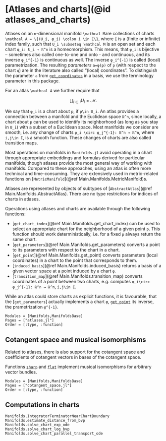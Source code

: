 # [Atlases and charts](@id atlases_and_charts)

Atlases on an ``n``-dimensional manifold ``\mathcal M``are collections of charts ``\mathcal A = \{(U_i, φ_i) \colon i \in I\}``, where ``I`` is a (finite or infinite) index family, such that ``U_i \subseteq \mathcal M`` is an open set and each chart ``φ_i: U_i → ℝ^n`` is a homeomorphism. This means, that ``φ_i`` is bijective – sometimes also called one-to-one and onto - and continuous, and its inverse ``φ_i^{-1}`` is continuous as well.
The inverse ``φ_i^{-1}`` is called (local) parametrization.
The resulting _parameters_ ``a=φ(p)`` of ``p`` (with respect to the chart ``φ``) are in the literature also called “(local) coordinates”. To distinguish the parameter ``a`` from  [`get_coordinates`](@ref) in a basis, we use the terminology parameter in this package.

For an atlas ``\mathcal A`` we further require that

```math
\displaystyle\bigcup_{i\in I} U_i = \mathcal M.
```

We say that ``φ_i`` is a chart about ``p``, if ``p\in U_i``.
An atlas provides a connection between a manifold and the Euclidean space ``ℝ^n``, since
locally, a chart about ``p`` can be used to identify its neighborhood (as long as you stay in ``U_i``) with a subset of a Euclidean space.
Most manifolds we consider are smooth, i.e. any change of charts ``φ_i \circ φ_j^{-1}: ℝ^n → ℝ^n``, where ``i,j\in I``, is a smooth function. These changes of charts are also called transition maps.

Most operations on manifolds in `Manifolds.jl` avoid operating in a chart through appropriate embeddings and formulas derived for particular manifolds, though atlases provide the most general way of working with manifolds.
Compared to these approaches, using an atlas is often more technical and time-consuming.
They are extensively used in metric-related functions on [`MetricManifold`](@ref Main.Manifolds.MetricManifold)s.

Atlases are represented by objects of subtypes of [`AbstractAtlas`](@ref Main.Manifolds.AbstractAtlas).
There are no type restrictions for indices of charts in atlases.

Operations using atlases and charts are available through the following functions:

* [`get_chart_index`](@ref Main.Manifolds.get_chart_index) can be used to select an appropriate chart for the neighborhood of a given point ``p``. This function should work deterministically, i.e. for a fixed ``p`` always return the same chart.
* [`get_parameters`](@ref Main.Manifolds.get_parameters) converts a point to its parameters with respect to the chart in a chart.
* [`get_point`](@ref Main.Manifolds.get_point) converts parameters (local coordinates) in a chart to the point that corresponds to them.
* [`induced_basis`](@ref Main.Manifolds.induced_basis) returns a basis of a given vector space at a point induced by a chart ``φ``.
* [`transition_map`](@ref Main.Manifolds.transition_map) converts coordinates of a point between two charts, e.g. computes ``φ_i\circ φ_j^{-1}: ℝ^n → ℝ^n``, ``i,j\in I``.

While an atlas could store charts as explicit functions, it is favourable, that the [`get_parameters`] actually implements a chart ``φ``, [`get_point`](@ref) its inverse, the prametrization ``φ^{-1}``.

```@autodocs
Modules = [Manifolds,ManifoldsBase]
Pages = ["atlases.jl"]
Order = [:type, :function]
```

## Cotangent space and musical isomorphisms

Related to atlases, there is also support for the cotangent space and coefficients of cotangent vectors in bases of the cotangent space.

Functions [`sharp`](@ref) and [`flat`](@ref) implement musical isomorphisms for arbitrary vector bundles.

```@autodocs
Modules = [Manifolds,ManifoldsBase]
Pages = ["cotangent_space.jl"]
Order = [:type, :function]
```

## Computations in charts

```@docs
Manifolds.IntegratorTerminatorNearChartBoundary
Manifolds.estimate_distance_from_bvp
Manifolds.solve_chart_exp_ode
Manifolds.solve_chart_log_bvp
Manifolds.solve_chart_parallel_transport_ode
```
